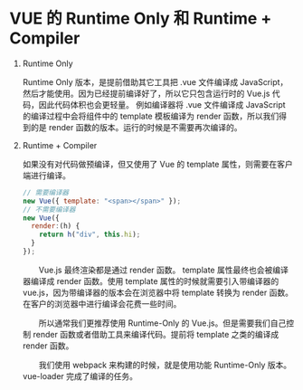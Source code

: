 # VUE 的 Runtime Only 和 Runtime + Compiler

1. Runtime Only

   Runtime Only 版本，是提前借助其它工具把 .vue 文件编译成 JavaScript，然后才能使用。因为已经提前编译好了，所以它只包含运行时的 Vue.js 代码，因此代码体积也会更轻量。 例如编译器将 .vue 文件编译成 JavaScript 的编译过程中会将组件中的 template 模板编译为 render 函数，所以我们得到的是 render 函数的版本。运行的时候是不需要再次编译的。

2. Runtime + Compiler

   如果没有对代码做预编译，但又使用了 Vue 的 template 属性，则需要在客户端进行编译。

   ```js
   // 需要编译器
   new Vue({ template: "<span></span>" });
   // 不需要编译器
   new Vue({
     render:(h) {
       return h("div", this.hi);
     }
   });
   ```

   &emsp;&emsp;Vue.js 最终渲染都是通过 render 函数。 template 属性最终也会被编译器编译成 render 函数。使用 template 属性的时候就需要引入带编译器的 vue.js，因为带编译器的版本会在浏览器中将 template 转换为 render 函数。在客户的浏览器中进行编译会花费一些时间。

   &emsp;&emsp;所以通常我们更推荐使用 Runtime-Only 的 Vue.js。但是需要我们自己控制 render 函数或者借助工具来编译代码。提前将 template 之类的编译成 render 函数。

   &emsp;&emsp;我们使用 webpack 来构建的时候，就是使用功能 Runtime-Only 版本。vue-loader 完成了编译的任务。
